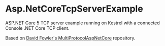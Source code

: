 # Asp.NetCoreTcpServerExample
ASP.NET Core 5 TCP server example running on Kestrel with a connected Console .NET Core TCP client.

Based on [David Fowler's MultiProtocolAspNetCore](https://github.com/davidfowl/MultiProtocolAspNetCore) repository.
